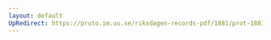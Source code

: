 ```yaml
---
layout: default
UpRedirect: https://pruto.im.uu.se/riksdagen-records-pdf/1881/prot-1881--fk--006/prot-1881--fk--006_003.pdf
---
```

